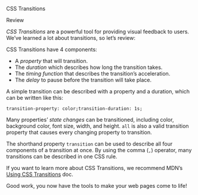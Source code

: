 CSS Transitions

Review

_CSS Transitions_ are a powerful tool for providing visual feedback to users. We’ve learned a lot about transitions, so let’s review:

CSS Transitions have 4 components:

- A _property_ that will transition.
- The _duration_ which describes how long the transition takes.
- The _timing function_ that describes the transition’s acceleration.
- The _delay_ to pause before the transition will take place.

A simple transition can be described with a property and a duration, which can be written like this:

    transition-property: color;transition-duration: 1s;

Many properties’ _state changes_ can be transitioned, including color, background color, font size, width, and height. `all` is also a valid transition property that causes every changing property to transition.

The shorthand property `transition` can be used to describe all four components of a transition at once. By using the comma (`,`) operator, many transitions can be described in one CSS rule.

If you want to learn more about CSS Transitions, we recommend MDN’s [Using CSS Transitions](https://developer.mozilla.org/en-US/docs/Web/CSS/CSS_Transitions/Using_CSS_transitions) doc.

Good work, you now have the tools to make your web pages come to life!
